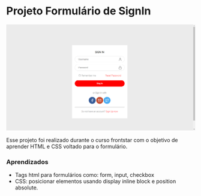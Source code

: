 # Projeto Formulário de SignIn

![Projeto Preview](https://github.com/mirrabernardo/loginform/blob/master/assents/preview.png?raw=true)

Esse projeto foi realizado durante o curso frontstar com o objetivo de aprender HTML e CSS voltado para o formulário.
### Aprendizados
- Tags html para formulários como: form, input, checkbox
- CSS: posicionar elementos usando display inline block e position absolute.